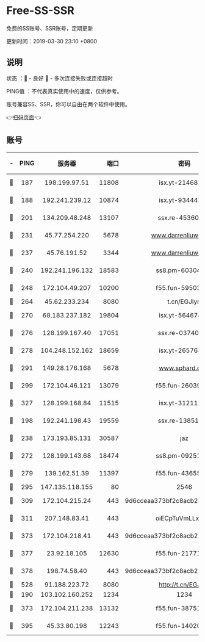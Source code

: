 # Free-SS-SSR

免费的SS账号、SSR账号，定期更新

更新时间：2019-03-30 23:10 +0800

## 说明

状态     ：🙂 - 良好 🙁 - 多次连接失败或连接超时

PING值   ：不代表真实使用中的速度，仅供参考。

账号兼容SS、SSR，你可以自由在两个软件中使用。

👉[扫码页面](https://liesauer.github.io/Free-SS-SSR/)👈

## 账号

|-|PING|服务器|端口|密码|加密方式|区域|
|:----:|:----:|:-----:|-----:|:----:|:----:|:----:|
|🙂|187|198.199.97.51|11808|isx.yt-21468252|aes-256-cfb|US|
|🙂|188|192.241.239.12|10874|isx.yt-93444361|aes-256-cfb|US|
|🙂|201|134.209.48.248|13107|ssx.re-45360921|aes-256-cfb|US|
|🙂|231|45.77.254.220|5678|www.darrenliuwei.com|aes-256-cfb|SG|
|🙂|237|45.76.191.52|3344|www.darrenliuwei.com|aes-256-cfb|JP|
|🙂|240|192.241.196.132|18583|ss8.pm-60304703|aes-256-cfb|US|
|🙂|248|172.104.49.207|10200|f55.fun-59503435|aes-256-cfb|SG|
|🙂|264|45.62.233.234|8080|t.cn/EGJIyrl|rc4-md5|CA|
|🙂|270|68.183.237.182|19804|isx.yt-56467810|aes-256-cfb|SG|
|🙂|276|128.199.167.40|17051|ssx.re-03740989|aes-256-cfb|SG|
|🙂|278|104.248.152.162|18659|isx.yt-26576357|aes-256-cfb|SG|
|🙂|291|149.28.176.168|5678|www.sphard.com|aes-256-cfb|AU|
|🙂|299|172.104.46.121|13079|f55.fun-26039696|aes-256-cfb|SG|
|🙂|327|128.199.168.84|11515|isx.yt-31211205|aes-256-cfb|SG|
|🙂|198|192.241.198.43|19559|ssx.re-13851105|aes-256-cfb|US|
|🙂|238|173.193.85.131|30587|jaz|aes-256-cfb|US|
|🙂|272|128.199.143.68|18474|ss8.pm-09251863|aes-256-cfb|SG|
|🙂|279|139.162.51.39|11397|f55.fun-43655311|aes-256-cfb|SG|
|🙂|295|147.135.118.155|80|2546|chacha20|US|
|🙂|309|172.104.215.24|443|9d6cceaa373bf2c8acb22e60b6a58be6|aes-256-cfb|US|
|🙂|311|207.148.83.41|443|oiECpTuVmLLxk4Ts|aes-256-cfb|AU|
|🙂|373|172.104.218.41|443|9d6cceaa373bf2c8acb22e60b6a58be6|aes-256-cfb|US|
|🙂|377|23.92.18.105|12630|f55.fun-21771517|aes-256-cfb|US|
|🙂|378|198.74.58.40|443|9d6cceaa373bf2c8acb22e60b6a58be6|aes-256-cfb|US|
|🙂|528|91.188.223.72|8080|http://t.cn/EGJIyrl|rc4-md5|RU|
|🙁|190|103.102.160.252|1234|1234|rc4-md5|JP|
|🙁|373|172.104.211.238|13132|f55.fun-38751809|aes-256-cfb|US|
|🙁|395|45.33.80.198|12243|f55.fun-14020939|aes-256-cfb|US|
